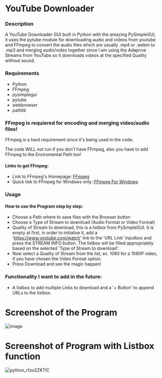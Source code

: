 # YouTube Downloader
### Description
A YouTube Downloader GUI built in Python with the amazing PySimpleGUI, it uses the pytube module for downloading audio and videos from youtube and FFmpeg to convert the audio files which are usually .mp4 or .webm to .mp3 and merging audio/video together since I am using the Adaprive Streams from YouTube so it downloads videos at the specified Quality without sound.

### Requirements
- Python
- FFmpeg
- pysimplegui
- pytube
- webbrowser
- pathlib

### FFmpeg is requiered for encoding and merging video/audio files!
FFmpeg is a hard requirement since it's being used in the code.

The code WILL not run if you don't have FFmpeg, also you have to add FFmpeg to the Enviromental Path too!

#### Links to get FFmpeg:
- Link to FFmpeg's Homepage: [FFmpeg](https://www.ffmpeg.org/)
- Quick link to FFmpeg for Windows only: [FFmpeg For Windows](https://www.gyan.dev/ffmpeg/builds/)

### Usage
#### How to use the Program step by step:
- Choose a Path where to save files with the Browser button
- Choose a Type of Stream to download (Audio Format or Video Format)
- Quality of Stream to download, this is a listbox from PySimpleGUI. It is empty at first, in order to initialise it, add a 'https://www.youtube.com/watch' link to the 'URL Link' inputbox and press the STREAM INFO button. The listbox will be filled appropriately based on the selected 'Type of Stream to download'.
- Now select a Quality of Stream from the list, ex. 1080 for a 1080P video, if you have chosen the Video Format option.
- Press Download and see the magic happen!

### Functionality I want to add in the future:

- A listbox to add multiple Links to download and a '+ Button' to append URLs to the listbox.

# Screenshot of the Program
![image](https://github.com/zaricj/YouTubeDL/assets/93329694/8bd2aa6f-a112-4a0c-b5d8-7691d8f9024b)

# Screenshot of Program with Listbox function
![python_rfzo2ZKTlC](https://github.com/zaricj/YouTubeDL/assets/93329694/fe3d4579-cd63-495a-bc42-3d0858c4dbf6)
